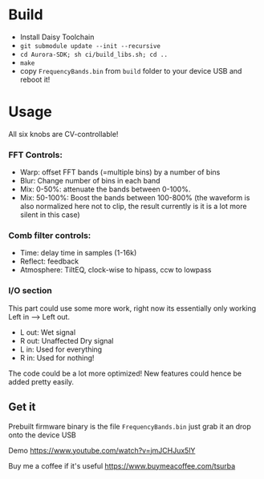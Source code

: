 # Build
- Install Daisy Toolchain
- `git submodule update --init --recursive`
- `cd Aurora-SDK; sh ci/build_libs.sh; cd ..`
- `make`
- copy `FrequencyBands.bin` from `build` folder to your device USB and reboot it!


# Usage
All six knobs are CV-controllable!
### FFT Controls:
- Warp: offset FFT bands (=multiple bins) by a number of bins
- Blur: Change number of bins in each band
- Mix: 0-50%: attenuate the bands between 0-100%.
- Mix: 50-100%: Boost the bands between 100-800% (the waveform is also normalized here not to clip, the result currently is it is a lot more silent in this case)

### Comb filter controls:
- Time: delay time in samples (1-16k)
- Reflect: feedback
- Atmosphere: TiltEQ, clock-wise to hipass, ccw to lowpass

### I/O section 
This part could use some more work, right now its essentially only working Left in --> Left out.
- L out: Wet signal
- R out: Unaffected Dry signal
- L in: Used for everything
- R in: Used for nothing!


The code could be a lot more optimized! New features could hence be added pretty easily. 

## Get it
Prebuilt firmware binary is the file `FrequencyBands.bin` just grab it an drop onto the device USB

Demo https://www.youtube.com/watch?v=jmJCHJux5lY

Buy me a coffee if it's useful https://www.buymeacoffee.com/tsurba

